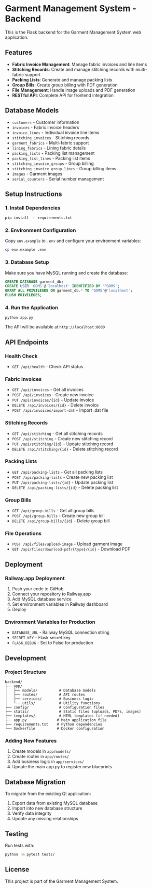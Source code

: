 # Garment Management System - Backend

This is the Flask backend for the Garment Management System web application.

## Features

- **Fabric Invoice Management**: Manage fabric invoices and line items
- **Stitching Records**: Create and manage stitching records with multi-fabric support
- **Packing Lists**: Generate and manage packing lists
- **Group Bills**: Create group billing with PDF generation
- **File Management**: Handle image uploads and PDF generation
- **RESTful API**: Complete API for frontend integration

## Database Models

- `customers` - Customer information
- `invoices` - Fabric invoice headers
- `invoice_lines` - Individual invoice line items
- `stitching_invoices` - Stitching records
- `garment_fabrics` - Multi-fabric support
- `lining_fabrics` - Lining fabric details
- `packing_lists` - Packing list management
- `packing_list_lines` - Packing list items
- `stitching_invoice_groups` - Group billing
- `stitching_invoice_group_lines` - Group billing items
- `images` - Garment images
- `serial_counters` - Serial number management

## Setup Instructions

### 1. Install Dependencies

```bash
pip install -r requirements.txt
```

### 2. Environment Configuration

Copy `env.example` to `.env` and configure your environment variables:

```bash
cp env.example .env
```

### 3. Database Setup

Make sure you have MySQL running and create the database:

```sql
CREATE DATABASE garment_db;
CREATE USER 'GOMS'@'localhost' IDENTIFIED BY 'PGOMS';
GRANT ALL PRIVILEGES ON garment_db.* TO 'GOMS'@'localhost';
FLUSH PRIVILEGES;
```

### 4. Run the Application

```bash
python app.py
```

The API will be available at `http://localhost:8000`

## API Endpoints

### Health Check
- `GET /api/health` - Check API status

### Fabric Invoices
- `GET /api/invoices` - Get all invoices
- `POST /api/invoices` - Create new invoice
- `PUT /api/invoices/{id}` - Update invoice
- `DELETE /api/invoices/{id}` - Delete invoice
- `POST /api/invoices/import-dat` - Import .dat file

### Stitching Records
- `GET /api/stitching` - Get all stitching records
- `POST /api/stitching` - Create new stitching record
- `PUT /api/stitching/{id}` - Update stitching record
- `DELETE /api/stitching/{id}` - Delete stitching record

### Packing Lists
- `GET /api/packing-lists` - Get all packing lists
- `POST /api/packing-lists` - Create new packing list
- `PUT /api/packing-lists/{id}` - Update packing list
- `DELETE /api/packing-lists/{id}` - Delete packing list

### Group Bills
- `GET /api/group-bills` - Get all group bills
- `POST /api/group-bills` - Create new group bill
- `DELETE /api/group-bills/{id}` - Delete group bill

### File Operations
- `POST /api/files/upload-image` - Upload garment image
- `GET /api/files/download-pdf/{type}/{id}` - Download PDF

## Deployment

### Railway.app Deployment

1. Push your code to GitHub
2. Connect your repository to Railway.app
3. Add MySQL database service
4. Set environment variables in Railway dashboard
5. Deploy

### Environment Variables for Production

- `DATABASE_URL` - Railway MySQL connection string
- `SECRET_KEY` - Flask secret key
- `FLASK_DEBUG` - Set to False for production

## Development

### Project Structure

```
backend/
├── app/
│   ├── models/          # Database models
│   ├── routes/          # API routes
│   ├── services/        # Business logic
│   └── utils/           # Utility functions
├── config/              # Configuration files
├── static/              # Static files (uploads, PDFs, images)
├── templates/           # HTML templates (if needed)
├── app.py              # Main application file
├── requirements.txt    # Python dependencies
└── Dockerfile          # Docker configuration
```

### Adding New Features

1. Create models in `app/models/`
2. Create routes in `app/routes/`
3. Add business logic in `app/services/`
4. Update the main app.py to register new blueprints

## Database Migration

To migrate from the existing Qt application:

1. Export data from existing MySQL database
2. Import into new database structure
3. Verify data integrity
4. Update any missing relationships

## Testing

Run tests with:

```bash
python -m pytest tests/
```

## License

This project is part of the Garment Management System.
